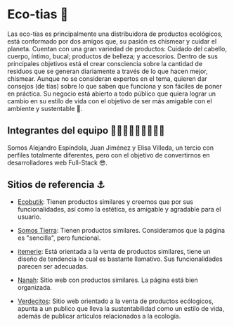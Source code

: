 # Eco-tias 🌱

Las eco-tías es principalmente una distribuidora de productos ecológicos, está conformado por dos amigos que, su pasión es chismear y cuidar el planeta. Cuentan con una gran variedad de productos: Cuidado del cabello, cuerpo, íntimo, bucal; productos de belleza; y accesorios.
Dentro de sus principales objetivos está el crear consciencia sobre la cantidad de residuos que se generan diariamente a través de lo que hacen mejor, chismear.
Aunque no se consideran expertos en el tema, quieren dar consejos (de tías) sobre lo que saben que funciona y son fáciles de poner en práctica.
Su negocio está abierto a todo público que quiera lograr un cambio en su estilo de vida con el objetivo de ser más amigable con el ambiente y sustentable 🌳.

## Integrantes del equipo 👨🏼‍💻👩🏼‍💻👨🏼‍💻 
Somos Alejandro Espíndola, Juan Jiménez y Elisa Villeda, un tercio con perfiles totalmente diferentes, pero con el objetivo de convertirnos en desarrolladores web Full-Stack 😎.


## Sitios de referencia ⚓

- [Ecobutik](https://www.ecobutik.com/ "Ecobutik"): Tienen productos similares y creemos que por sus funcionalidades, así como la estética, es amigable y agradable para el usuario.

- [Somos Tierra](https://www.somostierra.com.mx/shop "Somos Tierra"): Tienen productos similares. Consideramos que la página es "sencilla", pero funcional.

- [itemerie](https://itemerie.com/ "itemerie"): Está orientada a la venta de productos similares, tiene un diseño de tendencia lo cual es bastante llamativo. Sus funcionalidades parecen ser adecuadas.

- [Nanah](https://nanah.mx/ "Nanah"): Sitio web con productos similares. La página está bien organizada.

- [Verdecitos](https://verdecitos.mx/ "Verdecitos"): Sitio web orientado a la venta de productos ecólogicos, apunta a un publico que lleva la sustentabilidad como un estilo de vida, además de publicar artículos relacionados a la ecología.
